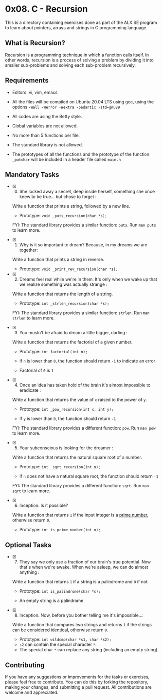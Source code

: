 # 0x08. C - Recursion

This is a directory containing exercises done as part of the ALX SE program to learn about pointers, arrays and strings in C programming language.

## What is Recursion?

Recursion is a programming technique in which a function calls itself. In other words, recursion is a process of solving a problem by dividing it into smaller sub-problems and solving each sub-problem recursively.

## Requirements

-   Editors: vi, vim, emacs
    
-   All the files will be compiled on Ubuntu 20.04 LTS using gcc, using the options  `-Wall -Werror -Wextra -pedantic -std=gnu89`
    
-   All codes are using the Betty style.
    
-   Global variables are not allowed.
    
-   No more than 5 functions per file.
    
-   The standard library is not allowed.

-   The prototypes of all the functions and the prototype of the function  `_putchar`  will be included in a header file called  `main.h`
    

## Mandatory Tasks

- [x] 0. She locked away a secret, deep inside herself, something she once knew to be true... but chose to forget : 

	Write a function that prints a string, followed by a new line.

	-   Prototype:  `void _puts_recursion(char *s);`

	FYI: The standard library provides a similar function:  `puts`. Run  `man puts`  to learn more.

- [x] 1. Why is it so important to dream? Because, in my dreams we are together: 

	Write a function that prints a string in reverse.

	-   Prototype:  `void _print_rev_recursion(char *s);`

- [x] 2. Dreams feel real while we're in them. It's only when we wake up that we realize something was actually strange : 

	Write a function that returns the length of a string.

	-   Prototype:  `int _strlen_recursion(char *s);`

	FYI: The standard library provides a similar function:  `strlen`. Run  `man strlen`  to learn more.

- [x] 3. You mustn't be afraid to dream a little bigger, darling : 

	Write a function that returns the factorial of a given number.

	-   Prototype:  `int factorial(int n);`  
	    
	-   If  `n`  is lower than  `0`, the function should return  `-1`  to indicate an error  
	    
	-   Factorial of  `0`  is  `1`
	
- [x] 4. Once an idea has taken hold of the brain it's almost impossible to eradicate :

	Write a function that returns the value of  `x`  raised to the power of  `y`.

	-   Prototype:  `int _pow_recursion(int x, int y);`  
	    
	-   If  `y`  is lower than  `0`, the function should return  `-1`

	FYI: The standard library provides a different function:  `pow`. Run  `man pow`  to learn more.
	
- [x] 5. Your subconscious is looking for the dreamer : 

	Write a function that returns the natural square root of a number.

	-   Prototype:  `int _sqrt_recursion(int n);`  
	    
	-   If  `n`  does not have a natural square root, the function should return  `-1`

	FYI: The standard library provides a different function:  `sqrt`. Run  `man sqrt`  to learn more.
	
- [x] 6. Inception. Is it possible?

	Write a function that returns  `1`  if the input integer is a  [prime number](https://intranet.alxswe.com/rltoken/bjG_8Gu-_0rwbYA_tAv2Yw "prime number"), otherwise return  `0`.

	-   Prototype:  `int is_prime_number(int n);`

## Optional Tasks

- [x] 7. They say we only use a fraction of our brain's true potential. Now that's when we're awake. When we're asleep, we can do almost anything : 

	Write a function that returns  `1`  if a string is a palindrome and  `0`  if not.

	-   Prototype:  `int is_palindrome(char *s);`  
	    
	-   An empty string is a palindrome

- [x] 8. Inception. Now, before you bother telling me it's impossible...: 
	
	Write a function that compares two strings and returns  `1`  if the strings can be considered identical, otherwise return  `0`.

	-   Prototype:  `int wildcmp(char *s1, char *s2);`
	-   `s2`  can contain the special character  `*`.
	-   The special char  `*`  can replace any string (including an empty string)

## Contributing

If you have any suggestions or improvements for the tasks or exercises, please feel free to contribute. You can do this by forking the repository, making your changes, and submitting a pull request. All contributions are welcome and appreciated.
